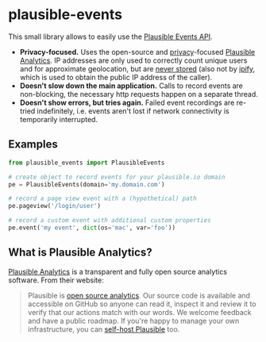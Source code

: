 # plausible-events

This small library allows to easily use the [Plausible Events API](https://plausible.io/docs/events-api).

- **Privacy-focused.**
  Uses the open-source and [privacy](https://plausible.io/privacy-focused-web-analytics)-focused [Plausible Analytics](https://plausible.io).
  IP addresses are only used to correctly count unique users and for approximate geolocation, but are [never stored](https://plausible.io/privacy-focused-web-analytics#no-personal-data-is-collected) (also not by [ipify](https://www.ipify.org), which is used to obtain the public IP address of the caller).
- **Doesn't slow down the main application.**
  Calls to record events are non-blocking, the necessary http requests happen on a separate thread.
- **Doesn't show errors, but tries again.**
  Failed event recordings are re-tried indefinitely, i.e. events aren't lost if network connectivity is temporarily interrupted.


## Examples

```python
from plausible_events import PlausibleEvents

# create object to record events for your plausible.io domain
pe = PlausibleEvents(domain='my.domain.com')

# record a page view event with a (hypothetical) path
pe.pageview('/login/user')

# record a custom event with additional custom properties
pe.event('my event', dict(os='mac', var='foo'))
```


## What is Plausible Analytics?

[Plausible Analytics](https://plausible.io) is a transparent and fully open source analytics software. From their website:

> Plausible is [open source analytics](https://plausible.io/open-source-website-analytics). Our source code is available and accessible on GitHub so anyone can read it, inspect it and review it to verify that our actions match with our words. We welcome feedback and have a public roadmap. If you're happy to manage your own infrastructure, you can [self-host Plausible](https://plausible.io/self-hosted-web-analytics) too.

